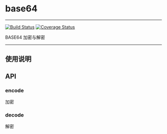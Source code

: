 # base64

---

[![Build Status](https://img.shields.io/travis/MoeKit/base64.svg)](https://travis-ci.org/MoeKit/base64)
[![Coverage Status](https://img.shields.io/coveralls/Moekit/base64.svg)](https://coveralls.io/r/MoeKit/base64)


BASE64 加密与解密

---

## 使用说明


## API

### encode
加密

### decode
解密
